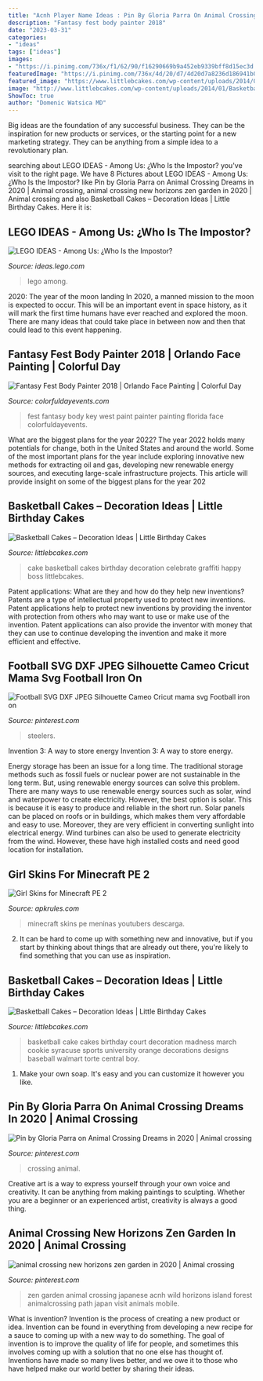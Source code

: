 ```yaml
---
title: "Acnh Player Name Ideas : Pin By Gloria Parra On Animal Crossing Dreams In 2020"
description: "Fantasy fest body painter 2018"
date: "2023-03-31"
categories:
- "ideas"
tags: ["ideas"]
images:
- "https://i.pinimg.com/736x/f1/62/90/f16290669b9a452eb9339bff8d15ec3d.jpg"
featuredImage: "https://i.pinimg.com/736x/4d/20/d7/4d20d7a8236d186941b0f96d0f581ee6.jpg"
featured_image: "https://www.littlebcakes.com/wp-content/uploads/2014/01/Basketball-Cookie-Cake.jpg"
image: "http://www.littlebcakes.com/wp-content/uploads/2014/01/Basketball-Cake-Pictures.jpg"
ShowToc: true
author: "Domenic Watsica MD"
---
```



Big ideas are the foundation of any successful business. They can be the inspiration for new products or services, or the starting point for a new marketing strategy. They can be anything from a simple idea to a revolutionary plan.

	

		
searching about LEGO IDEAS - Among Us: ¿Who Is the Impostor? you've visit to the right page. We have 8 Pictures about LEGO IDEAS - Among Us: ¿Who Is the Impostor? like Pin by Gloria Parra on Animal Crossing Dreams in 2020 | Animal crossing, animal crossing new horizons zen garden in 2020 | Animal crossing and also Basketball Cakes – Decoration Ideas | Little Birthday Cakes. Here it is:
		
    
## LEGO IDEAS - Among Us: ¿Who Is The Impostor?

<img loading=lazy src="https://ideascdn.lego.com/media/generate/entity/lego_ci/project/57b04591-c7d3-42dd-8d6d-f7fbd173b2c7/2/resize:1600:900/native" onerror="this.onerror=null;this.src='https://tse4.mm.bing.net/th?id=OIP.xejdOboMjy6n1Iub1-HJYgHaEK&amp;pid=15.1';" alt="LEGO IDEAS - Among Us: ¿Who Is the Impostor?">

_Source: ideas.lego.com_

>lego among. 

	

2020: The year of the moon landing
In 2020, a manned mission to the moon is expected to occur. This will be an important event in space history, as it will mark the first time humans have ever reached and explored the moon. There are many ideas that could take place in between now and then that could lead to this event happening.

    
## Fantasy Fest Body Painter 2018 | Orlando Face Painting | Colorful Day

<img loading=lazy src="https://colorfuldayevents.com/wp-content/florida-face-painter/fantasy-fest/dynamic/fantasy-fest-body-paint-ideas-2016.jpg-nggid03402-ngg0dyn-210x350x100-00f0w010c011r110f110r010t010.jpg" onerror="this.onerror=null;this.src='https://tse3.mm.bing.net/th?id=OIP.9HdUjaD7v_KEZP5iHeU4kwAAAA&amp;pid=15.1';" alt="Fantasy Fest Body Painter 2018 | Orlando Face Painting | Colorful Day">

_Source: colorfuldayevents.com_

>fest fantasy body key west paint painter painting florida face colorfuldayevents. 

	

What are the biggest plans for the year 2022?
The year 2022 holds many potentials for change, both in the United States and around the world. Some of the most important plans for the year include exploring innovative new methods for extracting oil and gas, developing new renewable energy sources, and executing large-scale infrastructure projects. This article will provide insight on some of the biggest plans for the year 202
    
## Basketball Cakes – Decoration Ideas | Little Birthday Cakes

<img loading=lazy src="http://www.littlebcakes.com/wp-content/uploads/2014/01/Basketball-Cake-Pictures.jpg" onerror="this.onerror=null;this.src='https://tse4.mm.bing.net/th?id=OIP.i8u2vdXfziu3S4OK0bbCmAHaE8&amp;pid=15.1';" alt="Basketball Cakes – Decoration Ideas | Little Birthday Cakes">

_Source: littlebcakes.com_

>cake basketball cakes birthday decoration celebrate graffiti happy boss littlebcakes. 

	

Patent applications: What are they and how do they help new inventions?
Patents are a type of intellectual property used to protect new inventions. Patent applications help to protect new inventions by providing the inventor with protection from others who may want to use or make use of the invention. Patent applications can also provide the inventor with money that they can use to continue developing the invention and make it more efficient and effective.

    
## Football SVG DXF JPEG Silhouette Cameo Cricut Mama Svg Football Iron On

<img loading=lazy src="https://i.pinimg.com/736x/c5/19/b3/c519b30187c85d6af6e36d669a5218ec.jpg" onerror="this.onerror=null;this.src='https://tse3.mm.bing.net/th?id=OIP.rGd8pHSZfTY_DWIeIAVQPgHaFV&amp;pid=15.1';" alt="Football SVG DXF JPEG Silhouette Cameo Cricut mama svg Football iron on">

_Source: pinterest.com_

>steelers. 

	

Invention 3: A way to store energy
Invention 3: A way to store energy. 

Energy storage has been an issue for a long time. The traditional storage methods such as fossil fuels or nuclear power are not sustainable in the long term. 
But, using renewable energy sources can solve this problem. 
There are many ways to use renewable energy sources such as solar, wind and waterpower to create electricity. However, the best option is solar. This is because it is easy to produce and reliable in the short run. 
Solar panels can be placed on roofs or in buildings, which makes them very affordable and easy to use. Moreover, they are very efficient in converting sunlight into electrical energy. 
 Wind turbines can also be used to generate electricity from the wind. However, these have high installed costs and need good location for installation.

    
## Girl Skins For Minecraft PE 2

<img loading=lazy src="https://apkrules.com/wp-content/uploads/2017/10/girl-skins-for-minecraft-pe-2.png" onerror="this.onerror=null;this.src='https://tse3.mm.bing.net/th?id=OIP._BlLqplk8QtA6fd3QQXQmgHaEK&amp;pid=15.1';" alt="Girl Skins for Minecraft PE 2">

_Source: apkrules.com_

>minecraft skins pe meninas youtubers descarga. 

	

2. It can be hard to come up with something new and innovative, but if you start by thinking about things that are already out there, you're likely to find something that you can use as inspiration. 

    
## Basketball Cakes – Decoration Ideas | Little Birthday Cakes

<img loading=lazy src="https://www.littlebcakes.com/wp-content/uploads/2014/01/Basketball-Cookie-Cake.jpg" onerror="this.onerror=null;this.src='https://tse1.mm.bing.net/th?id=OIP.UEn0tmE2c7HZHxpGfnWAdgHaIb&amp;pid=15.1';" alt="Basketball Cakes – Decoration Ideas | Little Birthday Cakes">

_Source: littlebcakes.com_

>basketball cake cakes birthday court decoration madness march cookie syracuse sports university orange decorations designs baseball walmart torte central boy. 

	

1. Make your own soap. It's easy and you can customize it however you like.

    
## Pin By Gloria Parra On Animal Crossing Dreams In 2020 | Animal Crossing

<img loading=lazy src="https://i.pinimg.com/736x/4d/20/d7/4d20d7a8236d186941b0f96d0f581ee6.jpg" onerror="this.onerror=null;this.src='https://tse4.mm.bing.net/th?id=OIP.s7HdUFKV-poVeupEt-YEqgHaG8&amp;pid=15.1';" alt="Pin by Gloria Parra on Animal Crossing Dreams in 2020 | Animal crossing">

_Source: pinterest.com_

>crossing animal. 

	

Creative art is a way to express yourself through your own voice and creativity. It can be anything from making paintings to sculpting. Whether you are a beginner or an experienced artist, creativity is always a good thing.

    
## Animal Crossing New Horizons Zen Garden In 2020 | Animal Crossing

<img loading=lazy src="https://i.pinimg.com/736x/f1/62/90/f16290669b9a452eb9339bff8d15ec3d.jpg" onerror="this.onerror=null;this.src='https://tse2.mm.bing.net/th?id=OIP.1YDkNlgK_Q0duYciBd-1SAHaEK&amp;pid=15.1';" alt="animal crossing new horizons zen garden in 2020 | Animal crossing">

_Source: pinterest.com_

>zen garden animal crossing japanese acnh wild horizons island forest animalcrossing path japan visit animals mobile. 

	

What is invention?
Invention is the process of creating a new product or idea. Invention can be found in everything from developing a new recipe for a sauce to coming up with a new way to do something. The goal of invention is to improve the quality of life for people, and sometimes this involves coming up with a solution that no one else has thought of. Inventions have made so many lives better, and we owe it to those who have helped make our world better by sharing their ideas.

